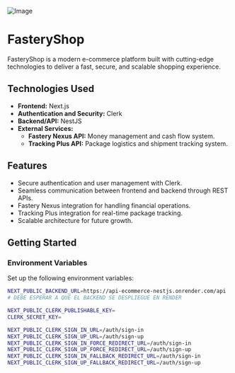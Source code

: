 ![Image](https://github.com/user-attachments/assets/4e677eef-0481-4275-8af4-0cc0773db120)
# FasteryShop

FasteryShop is a modern e-commerce platform built with cutting-edge technologies to deliver a fast, secure, and scalable shopping experience.

## Technologies Used
- **Frontend:** Next.js
- **Authentication and Security:** Clerk
- **Backend/API:** NestJS
- **External Services:**
  - **Fastery Nexus API:** Money management and cash flow system.
  - **Tracking Plus API:** Package logistics and shipment tracking system.

## Features
- Secure authentication and user management with Clerk.
- Seamless communication between frontend and backend through REST APIs.
- Fastery Nexus integration for handling financial operations.
- Tracking Plus integration for real-time package tracking.
- Scalable architecture for future growth.

## Getting Started

### Environment Variables
Set up the following environment variables:

```bash
NEXT_PUBLIC_BACKEND_URL=https://api-ecommerce-nestjs.onrender.com/api
# DEBE ESPERAR A QUE EL BACKEND SE DESPLIEGUE EN RENDER

NEXT_PUBLIC_CLERK_PUBLISHABLE_KEY=
CLERK_SECRET_KEY=

NEXT_PUBLIC_CLERK_SIGN_IN_URL=/auth/sign-in
NEXT_PUBLIC_CLERK_SIGN_UP_URL=/auth/sign-up
NEXT_PUBLIC_CLERK_SIGN_IN_FORCE_REDIRECT_URL=/auth/sign-in
NEXT_PUBLIC_CLERK_SIGN_UP_FORCE_REDIRECT_URL=/auth/sign-up
NEXT_PUBLIC_CLERK_SIGN_IN_FALLBACK_REDIRECT_URL=/auth/sign-in
NEXT_PUBLIC_CLERK_SIGN_UP_FALLBACK_REDIRECT_URL=/auth/sign-up
